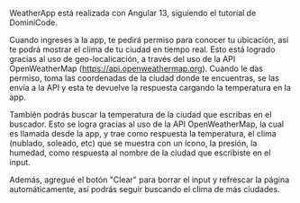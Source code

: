 WeatherApp está realizada con Angular 13, siguiendo el tutorial de DominiCode. 

Cuando ingreses a la app, te pedirá permiso para conocer tu ubicación, así te podrá mostrar el clima de tu ciudad en tiempo real.
Esto está logrado gracias al uso de geo-localicación, a través del uso de la API OpenWeatherMap (https://api.openweathermap.org). 
Cuando le das permiso, toma las coordenadas de la ciudad donde te encuentras, se las envía a la API y esta te devuelve la respuesta cargando la temperatura en la app.

También podrás buscar la temperatura de la ciudad que escribas en el buscador. 
Esto se logra gracias al uso de la API OpenWeatherMap, la cual es llamada desde la app, y trae como respuesta la temperatura, 
el clima (nublado, soleado, etc) que se muestra con un ícono, la presión, la humedad, como respuesta al  nombre de la ciudad que escribiste en el input.

Además, agregué el botón "Clear" para borrar el input y refrescar la página automáticamente, así podrás seguir buscando el clima de más ciudades.
